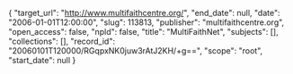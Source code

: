 {
  "target_url": "http://www.multifaithcentre.org/", 
  "end_date": null, 
  "date": "2006-01-01T12:00:00", 
  "slug": 113813, 
  "publisher": "multifaithcentre.org", 
  "open_access": false, 
  "npld": false, 
  "title": "MultiFaithNet", 
  "subjects": [], 
  "collections": [], 
  "record_id": "20060101T120000/RGqpxNK0juw3rAtJ2KH/+g==", 
  "scope": "root", 
  "start_date": null
}

